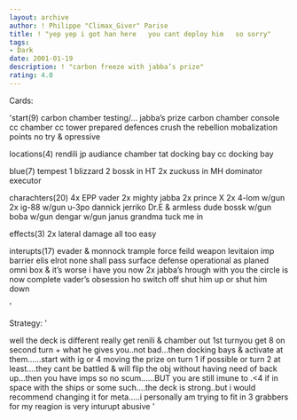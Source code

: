 ```yaml
---
layout: archive
author: ! Philippe "Climax_Giver" Parise
title: ! "yep yep i got han here   you cant deploy him   so sorry"
tags:
- Dark
date: 2001-01-19
description: ! "carbon freeze with jabba’s prize"
rating: 4.0
---
```

Cards: 

'start(9)
carbon chamber testing/...
jabba’s prize
carbon chamber console
cc  chamber
cc  tower
prepared defences
crush the rebellion
mobalization points
no try & opressive

locations(4)
rendili
jp  audiance chamber
tat  docking bay
cc  docking bay

blue(7)
tempest 1
blizzard 2
bossk in HT
2x zuckuss in MH
dominator
executor

charachters(20)
4x EPP vader
2x mighty jabba
2x prince X
2x 4-lom w/gun
2x ig-88 w/gun
u-3po
dannick jerriko
Dr.E & armless dude
bossk w/gun
boba w/gun
dengar w/gun
janus
grandma tuck me in

effects(3)
2x lateral damage
all too easy

interupts(17)
evader & monnock
trample
force feild
weapon levitaion
imp barrier
elis elrot
none shall pass
surface defense
operational as planed
omni box & it’s worse
i have you now
2x jabba’s hrough with you
the circle is now complete
vader’s obsession
ho switch off
shut him up or shut him down



'

Strategy: '

well the deck is different really
get renili & chamber out 1st turnyou get 8 on second turn + what he gives you..not bad...then docking bays & activate at them......start with ig or 4 moving the prize on turn 1 if possible or turn 2 at least....they cant be battled & will flip the obj without having need of back up...then you have imps so no scum......BUT you are still imune to .<4 if in space with the ships or some such....the deck is strong..but i would recommend changing it for meta.....i personally am trying to fit in 3 grabbers for my reagion is very inturupt abusive
'